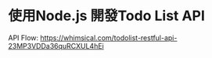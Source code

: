 # 使用Node.js 開發Todo List API
API Flow:
https://whimsical.com/todolist-restful-api-23MP3VDDa36quRCXUL4hEi

